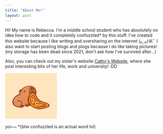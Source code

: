 ```yaml
---
title: "About Me!"
layout: post
---
```

Hi! My name is Rebecca. I'm a middle school student who has absolutely no idea how to code and it completely confuzzled* by this stuff. I've created this website because I like writing and oversharing on the internet (*ᴗ͈ˬᴗ͈)ꕤ*.ﾟ 
I also want to start posting blogs and plogs because I do like taking pictures! (my storage has been dead since 2021, don't ask how I've survived after...)


Also, you can check out my sister's website [Cathy's Website](https://yswcyswc.github.io), where she post interesting bits of her life, work and university!  :DD


<img src = "/assets/capybara.jpg" alt = 'cat poo' width = '170' height = '150'>

yoi~~ *(btw confuzzled is an actual word lol)
